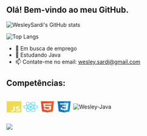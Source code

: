 ## Olá! Bem-vindo ao meu GitHub.

![WesleySardi's GitHub stats](https://github-readme-stats.vercel.app/api?username=wesleysardi&show_icons=true&theme=neon)

![Top Langs](https://github-readme-stats.vercel.app/api/top-langs/?username=wesleysardi&langs_count=8&theme=neon)

- 🔭 Em busca de emprego
- 🌱 Estudando Java
- 📫 Contate-me no email: wesley.sardi@gmail.com

## Competências:

<div style="display: inline_block"><br>
  <img align="center" alt="Wesley-Js" height="30" width="40" src="https://raw.githubusercontent.com/devicons/devicon/master/icons/javascript/javascript-plain.svg">
  <img align="center" alt="Wesley-React" height="30" width="40" src="https://raw.githubusercontent.com/devicons/devicon/master/icons/react/react-original.svg">
  <img align="center" alt="Wesley-HTML" height="30" width="40" src="https://raw.githubusercontent.com/devicons/devicon/master/icons/html5/html5-original.svg">
  <img align="center" alt="Wesley-CSS" height="30" width="40" src="https://raw.githubusercontent.com/devicons/devicon/master/icons/css3/css3-original.svg">
  <img align="center" alt="Wesley-Java" height="30" width="40" src="https://cdn.jsdelivr.net/gh/devicons/devicon/icons/java/java-original-wordmark.svg">
</div>

##

<div> 
  <a href="https://www.linkedin.com/in/wesleysardi/" target="_blank"><img src="https://img.shields.io/badge/-LinkedIn-%230077B5?style=for-the-badge&logo=linkedin&logoColor=white" target="_blank"></a> 
</div>
